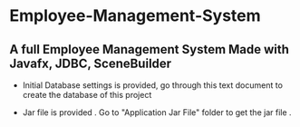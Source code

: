 # Employee-Management-System

A full Employee Management System Made with Javafx, JDBC, SceneBuilder 
---------------------------------------------------------------------------------


* Initial Database settings is provided, go through this text document to create the database of this project

* Jar file is provided . Go to "Application Jar File" folder to get the jar file . 

